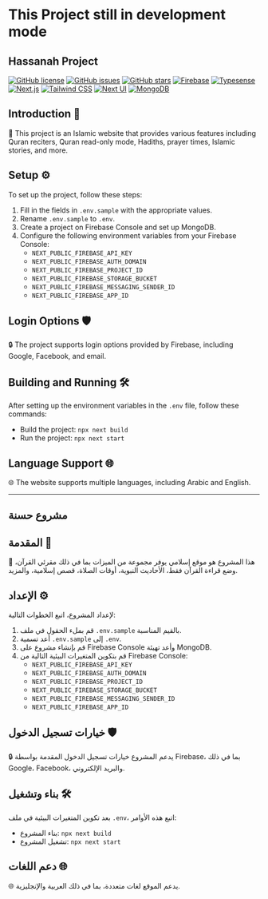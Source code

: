 # This Project still in development mode

## Hassanah Project

[![GitHub license](https://img.shields.io/github/license/abuj4m4l/Hassanah)](https://github.com/abuj4m4l/Hassanah/blob/main/LICENSE)
[![GitHub issues](https://img.shields.io/github/issues/abuj4m4l/Hassanah)](https://github.com/abuj4m4l/Hassanah/issues)
[![GitHub stars](https://img.shields.io/github/stars/username/repository)](https://github.com/abuj4m4l/Hassanah/stargazers)
[![Firebase](https://img.shields.io/badge/-Firebase-FFCA28?style=flat-square&logo=firebase&logoColor=white)](https://firebase.google.com/)
[![Typesense](https://img.shields.io/badge/-Typesense-00B0FF?style=flat-square&logo=typescript&logoColor=white)](https://typesense.org/)
[![Next.js](https://img.shields.io/badge/-Next.js-000000?style=flat-square&logo=next.js&logoColor=white)](https://nextjs.org/)
[![Tailwind CSS](https://img.shields.io/badge/-Tailwind_CSS-38B2AC?style=flat-square&logo=tailwind-css&logoColor=white)](https://tailwindcss.com/)
[![Next UI](https://img.shields.io/badge/-Next_UI-0B69FF?style=flat-square&logo=next.js&logoColor=white)](https://nextui.org/)
[![MongoDB](https://img.shields.io/badge/-MongoDB-47A248?style=flat-square&logo=mongodb&logoColor=white)](https://www.mongodb.com/)

## Introduction 🌟
🕌 This project is an Islamic website that provides various features including Quran reciters, Quran read-only mode, Hadiths, prayer times, Islamic stories, and more.

## Setup ⚙️
To set up the project, follow these steps:
1. Fill in the fields in `.env.sample` with the appropriate values.
2. Rename `.env.sample` to `.env`.
3. Create a project on Firebase Console and set up MongoDB.
4. Configure the following environment variables from your Firebase Console:
   - `NEXT_PUBLIC_FIREBASE_API_KEY`
   - `NEXT_PUBLIC_FIREBASE_AUTH_DOMAIN`
   - `NEXT_PUBLIC_FIREBASE_PROJECT_ID`
   - `NEXT_PUBLIC_FIREBASE_STORAGE_BUCKET`
   - `NEXT_PUBLIC_FIREBASE_MESSAGING_SENDER_ID`
   - `NEXT_PUBLIC_FIREBASE_APP_ID`

## Login Options 🛡
🔒 The project supports login options provided by Firebase, including Google, Facebook, and email.

## Building and Running 🛠
After setting up the environment variables in the `.env` file, follow these commands:
- Build the project: `npx next build`
- Run the project: `npx next start`

## Language Support 🌐
🌐 The website supports multiple languages, including Arabic and English.

---

## مشروع حسنة

## المقدمة 🌟
🕌 هذا المشروع هو موقع إسلامي يوفر مجموعة من الميزات بما في ذلك مقرئي القرآن، وضع قراءة القرآن فقط، الأحاديث النبوية، أوقات الصلاة، قصص إسلامية، والمزيد.

## الإعداد ⚙️
لإعداد المشروع، اتبع الخطوات التالية:
1. قم بملء الحقول في ملف `.env.sample` بالقيم المناسبة.
2. أعد تسمية `.env.sample` إلى `.env`.
3. قم بإنشاء مشروع على Firebase Console وأعد تهيئة MongoDB.
4. قم بتكوين المتغيرات البيئية التالية من Firebase Console:
   - `NEXT_PUBLIC_FIREBASE_API_KEY`
   - `NEXT_PUBLIC_FIREBASE_AUTH_DOMAIN`
   - `NEXT_PUBLIC_FIREBASE_PROJECT_ID`
   - `NEXT_PUBLIC_FIREBASE_STORAGE_BUCKET`
   - `NEXT_PUBLIC_FIREBASE_MESSAGING_SENDER_ID`
   - `NEXT_PUBLIC_FIREBASE_APP_ID`

## خيارات تسجيل الدخول 🛡
🔒 يدعم المشروع خيارات تسجيل الدخول المقدمة بواسطة Firebase، بما في ذلك Google، Facebook، والبريد الإلكتروني.

## بناء وتشغيل 🛠
بعد تكوين المتغيرات البيئية في ملف `.env`، اتبع هذه الأوامر:
- بناء المشروع: `npx next build`
- تشغيل المشروع: `npx next start`

## دعم اللغات 🌐
🌐 يدعم الموقع لغات متعددة، بما في ذلك العربية والإنجليزية.
